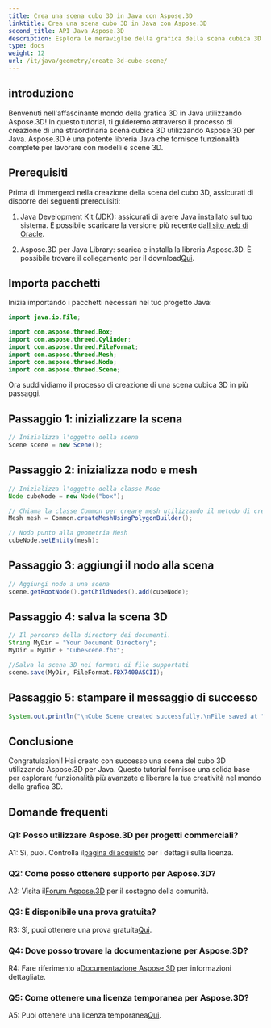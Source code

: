 ```yaml
---
title: Crea una scena cubo 3D in Java con Aspose.3D
linktitle: Crea una scena cubo 3D in Java con Aspose.3D
second_title: API Java Aspose.3D
description: Esplora le meraviglie della grafica della scena cubica 3D con Aspose.3D per Java. Crea scene straordinarie senza sforzo.
type: docs
weight: 12
url: /it/java/geometry/create-3d-cube-scene/
---
```

## introduzione

Benvenuti nell'affascinante mondo della grafica 3D in Java utilizzando Aspose.3D! In questo tutorial, ti guideremo attraverso il processo di creazione di una straordinaria scena cubica 3D utilizzando Aspose.3D per Java. Aspose.3D è una potente libreria Java che fornisce funzionalità complete per lavorare con modelli e scene 3D.

## Prerequisiti

Prima di immergerci nella creazione della scena del cubo 3D, assicurati di disporre dei seguenti prerequisiti:

1.  Java Development Kit (JDK): assicurati di avere Java installato sul tuo sistema. È possibile scaricare la versione più recente da[Il sito web di Oracle](https://www.oracle.com/java/).

2.  Aspose.3D per Java Library: scarica e installa la libreria Aspose.3D. È possibile trovare il collegamento per il download[Qui](https://releases.aspose.com/3d/java/).

## Importa pacchetti

Inizia importando i pacchetti necessari nel tuo progetto Java:

```java
import java.io.File;

import com.aspose.threed.Box;
import com.aspose.threed.Cylinder;
import com.aspose.threed.FileFormat;
import com.aspose.threed.Mesh;
import com.aspose.threed.Node;
import com.aspose.threed.Scene;
```

Ora suddividiamo il processo di creazione di una scena cubica 3D in più passaggi.

## Passaggio 1: inizializzare la scena

```java
// Inizializza l'oggetto della scena
Scene scene = new Scene();
```

## Passaggio 2: inizializza nodo e mesh

```java
// Inizializza l'oggetto della classe Node
Node cubeNode = new Node("box");

// Chiama la classe Common per creare mesh utilizzando il metodo di creazione poligoni per impostare l'istanza della mesh
Mesh mesh = Common.createMeshUsingPolygonBuilder();

// Nodo punto alla geometria Mesh
cubeNode.setEntity(mesh);
```

## Passaggio 3: aggiungi il nodo alla scena

```java
// Aggiungi nodo a una scena
scene.getRootNode().getChildNodes().add(cubeNode);
```

## Passaggio 4: salva la scena 3D

```java
// Il percorso della directory dei documenti.
String MyDir = "Your Document Directory";
MyDir = MyDir + "CubeScene.fbx";

//Salva la scena 3D nei formati di file supportati
scene.save(MyDir, FileFormat.FBX7400ASCII);
```

## Passaggio 5: stampare il messaggio di successo

```java
System.out.println("\nCube Scene created successfully.\nFile saved at " + MyDir);
```

## Conclusione

Congratulazioni! Hai creato con successo una scena del cubo 3D utilizzando Aspose.3D per Java. Questo tutorial fornisce una solida base per esplorare funzionalità più avanzate e liberare la tua creatività nel mondo della grafica 3D.

## Domande frequenti

### Q1: Posso utilizzare Aspose.3D per progetti commerciali?

 A1: Sì, puoi. Controlla il[pagina di acquisto](https://purchase.aspose.com/buy) per i dettagli sulla licenza.

### Q2: Come posso ottenere supporto per Aspose.3D?

 A2: Visita il[Forum Aspose.3D](https://forum.aspose.com/c/3d/18) per il sostegno della comunità.

### Q3: È disponibile una prova gratuita?

 R3: Sì, puoi ottenere una prova gratuita[Qui](https://releases.aspose.com/).

### Q4: Dove posso trovare la documentazione per Aspose.3D?

 R4: Fare riferimento a[Documentazione Aspose.3D](https://reference.aspose.com/3d/java/) per informazioni dettagliate.

### Q5: Come ottenere una licenza temporanea per Aspose.3D?

 A5: Puoi ottenere una licenza temporanea[Qui](https://purchase.aspose.com/temporary-license/).